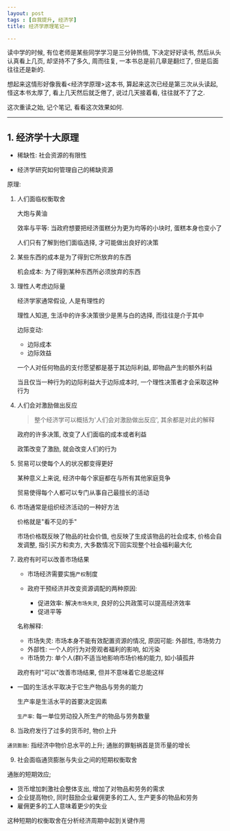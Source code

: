 ```yaml
---
layout: post
tags : [自我提升, 经济学]
title: 经济学原理笔记一

---
```


读中学的时候, 有位老师是某些同学学习是三分钟热情, 下决定好好读书, 然后从头认真看上几页, 却坚持不了多久, 周而往复, 一本书总是前几章是翻烂了, 但是后面往往还是新的.

想起来这情形好像我看<经济学原理>这本书, 算起来这次已经是第三次从头读起, 怪这本书太厚了, 看上几天然后就乏倦了, 说过几天接着看, 往往就不了了之.

这次重读之始, 记个笔记, 看看这次效果如何.

---

## 1. 经济学十大原理

* 稀缺性: 社会资源的有限性

* 经济学研究如何管理自己的稀缺资源

原理:

1. 人们面临权衡取舍

   大炮与黄油

   效率与平等: 当政府想要把经济蛋糕分为更为均等的小块时, 蛋糕本身也变小了

   人们只有了解到他们面临选择, 才可能做出良好的决策

2. 某些东西的成本是为了得到它所放弃的东西

   机会成本: 为了得到某种东西所必须放弃的东西

3. 理性人考虑边际量

   经济学家通常假设, 人是有理性的

   理性人知道, 生活中的许多决策很少是黑与白的选择, 而往往是介于其中

   边际变动:

   * 边际成本
   * 边际效益

   一个人对任何物品的支付愿望都是基于其边际利益, 即物品产生的额外利益

   当且仅当一种行为的边际利益大于边际成本时, 一个理性决策者才会采取这种行为

4. 人们会对激励做出反应

   > 整个经济学可以概括为'人们会对激励做出反应', 其余都是对此的解释

   政府的许多决策, 改变了人们面临的成本或者利益

   政策改变了激励, 就会改变人们的行为

5. 贸易可以使每个人的状况都变得更好

   某种意义上来说, 经济中每个家庭都在与所有其他家庭竞争

   贸易使得每个人都可以专门从事自己最擅长的活动

6. 市场通常是组织经济活动的一种好方法

   价格就是"看不见的手"

   市场价格既反映了物品的社会价值, 也反映了生成该物品的社会成本, 价格会自发调整, 指引买方和卖方, 大多数情况下回实现整个社会福利最大化

7. 政府有时可以改善市场结果

   * 市场经济需要实施`产权`制度

   * 政府干预经济并改变资源调配的两种原因:

     * 促进效率: 解决`市场失灵`, 良好的公共政策可以提高经济效率
     * 促进平等

   名称解释:

   * 市场失灵: 市场本身不能有效配置资源的情况, 原因可能: 外部性, 市场势力
   * 外部性: 一个人的行为对旁观者福利的影响, 如污染
   * 市场势力: 单个人(群)不适当地影响市场价格的能力, 如小镇孤井

   政府有时"可以"改善市场结果, 但并不意味着它总能这样

  * 一国的生活水平取决于它生产物品与劳务的能力

    生产率是生活水平的首要决定因素

    `生产率`: 每一单位劳动投入所生产的物品与劳务数量

8. 当政府发行了过多的货币时, 物价上升

  `通货膨胀`: 指经济中物价总水平的上升; 通胀的罪魁祸首是货币量的增长

9. 社会面临通货膨胀与失业之间的短期权衡取舍

  通胀的短期效应;

  * 货币增加刺激社会整体支出, 增加了对物品和劳务的需求
  * 企业提高物价, 同时鼓励企业雇佣更多的工人, 生产更多的物品和劳务
  * 雇佣更多的工人意味着更少的失业

  这种短期的权衡取舍在分析经济周期中起到关键作用

